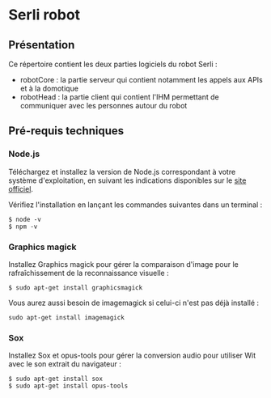 
# Serli robot

## Présentation

Ce répertoire contient les deux parties logiciels du robot Serli :
- robotCore : la partie serveur qui contient notamment les appels aux APIs et à
la domotique
- robotHead : la partie client qui contient l'IHM permettant de communiquer avec
les personnes autour du robot

## Pré-requis techniques

### Node.js

Téléchargez et installez la version de Node.js correspondant à votre système d'exploitation, en suivant les indications disponibles sur le [site officiel](https://nodejs.org/en/download/).

Vérifiez l'installation en lançant les commandes suivantes dans un terminal :

```
$ node -v
$ npm -v
```

### Graphics magick
Installez Graphics magick pour gérer la comparaison d'image pour le
rafraîchissement de la reconnaissance visuelle :
```
$ sudo apt-get install graphicsmagick
```

Vous aurez aussi besoin de imagemagick si celui-ci n'est pas déjà installé :
```
sudo apt-get install imagemagick
```

### Sox
Installez Sox et opus-tools pour gérer la conversion audio pour utiliser Wit
avec le son extrait du navigateur :
```
$ sudo apt-get install sox
$ sudo apt-get install opus-tools
```
